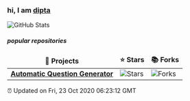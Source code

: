 <h3>hi, I am <a href="https://github.com/dipta-dhar/" target="_blank">dipta</a></h3>

<p><img src="https://github-readme-stats.vercel.app/api?username=dipta-dhar&amp;show_icons=true&theme=merko" alt="GitHub Stats"></p>

<h5>popular repositories</h5>
<table>
  <thead align="center">
    <tr >
      <td><b>🎁 Projects</b></td>
      <td><b>⭐ Stars</b></td>
      <td><b>📚 Forks</b></td>
    </tr>
  </thead>
  <tbody>
    <tr>
      <td><a href="https://github.com/dipta-dhar/Automatic-Question-Generator"><b>Automatic Question Generator</b></a></td>
      <td><img alt="Stars" src="https://img.shields.io/github/stars/dipta-dhar/Automatic-Question-Generator?style=flat-square&labelColor=343b41"/></td>
      <td><img alt="Forks" src="https://img.shields.io/github/forks/dipta-dhar/Automatic-Question-Generator?style=flat-square&labelColor=343b41"/></td>
     </tr>
  </tbody>
</table>

<p>⏰ Updated on Fri, 23 Oct 2020 06:23:12 GMT</p>

<!--
**dipta-dhar/dipta-dhar** is a ✨ _special_ ✨ repository because its `README.md` (this file) appears on your GitHub profile.

Here are some ideas to get you started:

- 🔭 I’m currently working on ...
- 🌱 I’m currently learning ...
- 👯 I’m looking to collaborate on ...
- 🤔 I’m looking for help with ...
- 💬 Ask me about ...
- 📫 How to reach me: ...
- 😄 Pronouns: ...
- ⚡ Fun fact: ...
-->
